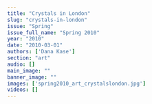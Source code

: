 ```yaml
---
title: "Crystals in London"
slug: "crystals-in-london"
issue: "Spring"
issue_full_name: "Spring 2010"
year: "2010"
date: "2010-03-01"
authors: ['Dana Kase']
section: "art"
audio: []
main_image: ""
banner_image: ""
images: ['spring2010_art_crystalslondon.jpg']
videos: []
---
```

